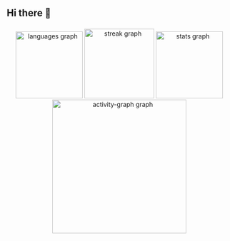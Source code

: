 ## Hi there 👋

<!--
**PedroOmeeti/pedroomeeti** is a ✨ _special_ ✨ repository because its `README.md` (this file) appears on your GitHub profile.

Here are some ideas to get you started:

- 🔭 I’m currently working on ...
- 🌱 I’m currently learning ...
- 👯 I’m looking to collaborate on ...
- 🤔 I’m looking for help with ...
- 💬 Ask me about ...
- 📫 How to reach me: ...
- 😄 Pronouns: ...
- ⚡ Fun fact: ...
-->
###

<div align="center">
  <img src="https://github-readme-stats.vercel.app/api/top-langs?username=pedroomeeti&locale=en&hide_title=false&layout=compact&card_width=320&langs_count=6&theme=dark&hide_border=true&order=2" height="150" alt="languages graph"  />
  <img src="https://streak-stats.demolab.com?user=pedroomeeti&locale=en&mode=daily&theme=dark&hide_border=false&border_radius=5&order=3" height="156" alt="streak graph"  />
  <img src="https://github-readme-stats.vercel.app/api?username=pedroomeeti&hide_title=true&hide_rank=true&show_icons=true&include_all_commits=true&count_private=true&disable_animations=false&theme=dark&locale=en&hide_border=true&order=1" height="150" alt="stats graph"  />
  <img src="https://github-readme-activity-graph.vercel.app/graph?username=pedroomeeti&radius=16&theme=react&area=true&order=5&bg_color=151515&area_color=151515&line=FB8C00&point=FB8C00&hide_border=false&hide_title=false" height="300" alt="activity-graph graph"  />
</div>

###
